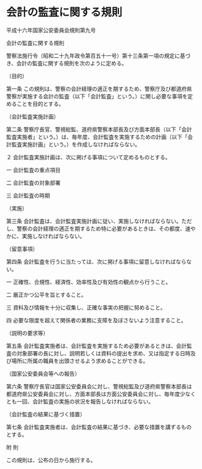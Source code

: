 # 会計の監査に関する規則

平成十六年国家公安委員会規則第九号

会計の監査に関する規則

警察法施行令（昭和二十九年政令第百五十一号）第十三条第一項の規定に基づき、会計の監査に関する規則を次のように定める。

（目的）

第一条 この規則は、警察の会計経理の適正を期するため、警察庁及び都道府県警察が実施する会計の監査（以下「会計監査」という。）に関し必要な事項を定めることを目的とする。

（会計監査実施計画）

第二条 警察庁長官、警視総監、道府県警察本部長及び方面本部長（以下「会計監査実施者」という。）は、毎年度、会計監査を実施するための計画（以下「会計監査実施計画」という。）を作成しなければならない。

２ 会計監査実施計画は、次に掲げる事項について定めるものとする。

一 会計監査の重点項目

二 会計監査の対象部署

三 会計監査の時期

（実施）

第三条 会計監査は、会計監査実施計画に従い、実施しなければならない。ただし、警察の会計経理の適正を期するため特に必要があるときは、その都度、速やかに、実施しなければならない。

（留意事項）

第四条 会計監査を行うに当たっては、次に掲げる事項に留意しなければならない。

一 正確性、合規性、経済性、効率性及び有効性の観点から行うこと。

二 厳正かつ公平を旨とすること。

三 資料及び情報を十分に収集し、正確な事実の把握に努めること。

四 必要な限度を超えて関係者の業務に支障を及ぼさないよう注意すること。

（説明の要求等）

第五条 会計監査実施者は、会計監査を実施するため必要があるときは、会計監査の対象部署の長に対し、説明若しくは資料の提出を求め、又は指定する日時及び場所に所属の職員を出頭させるよう求めることができる。

（国家公安委員会等への報告）

第六条 警察庁長官は国家公安委員会に対し、警視総監及び道府県警察本部長は都道府県公安委員会に対し、方面本部長は方面公安委員会に対し、毎年度少なくとも一回、会計監査の実施の状況を報告しなければならない。

（会計監査の結果に基づく措置）

第七条 会計監査実施者は、会計監査の結果に基づき、必要な措置を講ずるものとする。

附 則

この規則は、公布の日から施行する。
